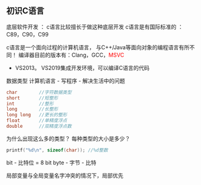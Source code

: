 ## 初识C语言

底层软件开发 ： c语言比较擅长于做这种底层开发
c语言是有国际标准的 ： 
C89，C90，C99

c语言是一个面向过程的计算机语言， 与C++/Java等面向对象的编程语言有所不同！
编译器目前的版本有：Clang，GCC，<font color="red">MSVC</font> 
* VS2013。 VS2019集成开发环境，可以编译C语言的代码

数据类型
计算机语言 - 写程序 - 解决生活中的问题
```c
char        //字符数据类型
short       //短整形
int         //整形
long        //长整形
long long   //更长的整形
float       //单精度浮点
double      //双精度浮点数  
```
为什么出现这么多的类型？
每种类型的大小是多少？

```c
printf("%d\n", sizeof(char)); //%d整数
```
bit - 比特位 = 8 bit
byte - 字节 - 比特

局部变量与全局变量名字冲突的情况下，局部优先